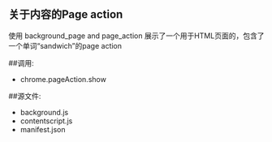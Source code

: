 ﻿关于内容的Page action
----------------------
使用 background_page and page_action
展示了一个用于HTML页面的，包含了一个单词“sandwich”的page action

##调用:
 - chrome.pageAction.show

##源文件:
 - background.js
 - contentscript.js
 - manifest.json